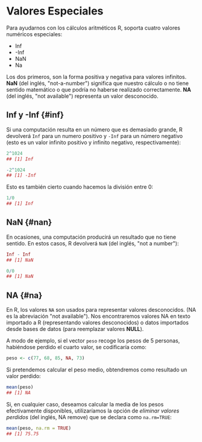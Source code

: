 


# Valores Especiales

Para ayudarnos con los cálculos aritméticos R, soporta cuatro valores numéricos especiales:

- Inf
- -Inf
- NaN
- Na

Los dos primeros, son la forma positiva y negativa para valores infinitos. __NaN__ (del inglés, "not-a-number") significa que nuestro cálculo o no tiene sentido matemático o que podría no haberse realizado correctamente. __NA__ (del inglés, "not available") representa un valor desconocido.

## Inf y -Inf {#inf}

Si una computación resulta en un número que es demasiado grande, R devolverá `Inf` para un numero positivo y `-Inf` para un número negativo (esto es un valor infinito positivo y infinito negativo, respectivamente):



```r
2^1024
## [1] Inf
```



```r
-2^1024
## [1] -Inf
```

Esto es también cierto cuando hacemos la división entre 0:



```r
1/0
## [1] Inf
```

## NaN {#nan}


En ocasiones, una computación producirá un resultado que no tiene sentido. En estos casos, R devolverá `NaN` (del inglés, "not a number"):



```r
Inf - Inf
## [1] NaN
```



```r
0/0
## [1] NaN
```


## NA {#na}

En R, los valores `NA` son usados para representar valores desconocidos. (NA es la abreviación "not available"). Nos encontraremos valores NA en texto importado a R (representando valores desconocidos) o datos importados desde bases de datos (para reemplazar valores __NULL__).

A modo de ejemplo, si el vector `peso` recoge los pesos de 5 personas, habiéndose perdido el cuarto valor, se codificaría como:


```r
peso <- c(77, 68, 85, NA, 73)
```

Si pretendemos calcular el peso medio, obtendremos como resultado un valor perdido:


```r
mean(peso)
## [1] NA
```

Si, en cualquier caso, deseamos calcular la media de los pesos efectivamente disponibles,
utilizaríamos la opción de _eliminar valores perdidos_ (del inglés, NA remove) que se declara
como `na.rm=TRUE`:


```r
mean(peso, na.rm = TRUE)
## [1] 75.75
```

